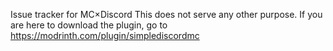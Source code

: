 Issue tracker for MC×Discord
This does not serve any other purpose.
If you are here to download the plugin, go to https://modrinth.com/plugin/simplediscordmc
